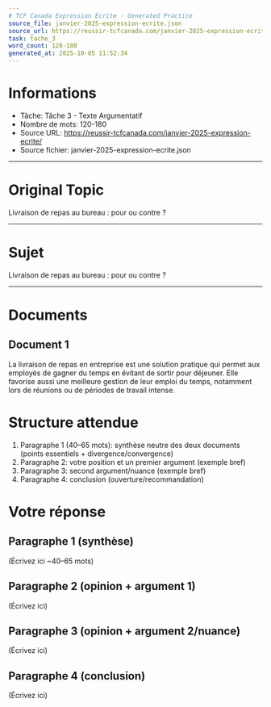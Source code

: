 ```yaml
---
# TCF Canada Expression Écrite - Generated Practice
source_file: janvier-2025-expression-ecrite.json
source_url: https://reussir-tcfcanada.com/janvier-2025-expression-ecrite/
task: tache_3
word_count: 120-180
generated_at: 2025-10-05 11:52:34
---
```


# Informations
- Tâche: Tâche 3 - Texte Argumentatif
- Nombre de mots: 120-180
- Source URL: https://reussir-tcfcanada.com/janvier-2025-expression-ecrite/
- Source fichier: janvier-2025-expression-ecrite.json

---

# Original Topic
Livraison de repas au bureau : pour ou contre ?

---

# Sujet
Livraison de repas au bureau : pour ou contre ?

---
# Documents
## Document 1
La livraison de repas en entreprise est une solution pratique qui permet aux employés de gagner du temps en évitant de sortir pour déjeuner. Elle favorise aussi une meilleure gestion de leur emploi du temps, notamment lors de réunions ou de périodes de travail intense.

# Structure attendue
1) Paragraphe 1 (40–65 mots): synthèse neutre des deux documents (points essentiels + divergence/convergence)
2) Paragraphe 2: votre position et un premier argument (exemple bref)
3) Paragraphe 3: second argument/nuance (exemple bref)
4) Paragraphe 4: conclusion (ouverture/recommandation)

# Votre réponse
## Paragraphe 1 (synthèse)
(Écrivez ici ~40–65 mots)

## Paragraphe 2 (opinion + argument 1)
(Écrivez ici)

## Paragraphe 3 (opinion + argument 2/nuance)
(Écrivez ici)

## Paragraphe 4 (conclusion)
(Écrivez ici)
